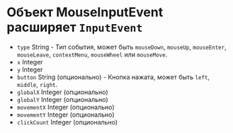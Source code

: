 # Объект MouseInputEvent расширяет `InputEvent`

* `type` String - Тип события, может быть `mouseDown`, `mouseUp`, `mouseEnter`, `mouseLeave`, `contextMenu`, `mouseWheel` или `mouseMove`.
* `x` Integer
* `y` Integer
* `button` String (опционально) - Кнопка нажата, может быть `left`, `middle`, `right`.
* `globalX` Integer (опционально)
* `globalY` Integer (опционально)
* `movementX` Integer (опционально)
* `movementY` Integer (опционально)
* `clickCount` Integer (опционально)
